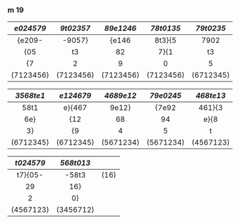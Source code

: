 ### m 19


| *e024579* | *9t02357* | *89e1246* | *78t0135* | *79t0235* | *8te1346* |
|:---------:|:---------:|:---------:|:---------:|:---------:|:---------:|
| {e209-    | -9057}    | {e146     | 8t3}{5    | 7902      | e1}{36    |
| {05       | t3        | 82        | 7}{1      | t3        | 84        |
| {7        | 2         | 9         | 0         | 5         | t         |
| (7123456) | (7123456) | (7123456) | (7123456) | (6712345) | (6712345) |


| *3568te1* | *e124679* | *4689e12* | *79e0245* | *468te13* | *024579e* |
|:---------:|:---------:|:---------:|:---------:|:---------:|:---------:|
| 58t1      | e}{467    | 9e12}     | {7e92     | 461}{3    | 0259      |
| 6e}       | {12       | 68        | 94        | e}{8      | 4e        |
| 3}        | {9        | 4         | 5         | t         | 7         |
| (6712345) | (6712345) | (5671234) | (5671234) | (4567123) | (5671234) |


| *t024579* | *568t013* |      |
|:---------:|:---------:|:----:|
| t7}{05-   | -58t3     | (16) |
| 29        | 16}       |      |
| 2         | 0}        |      |
| (4567123) | (3456712) |      |

